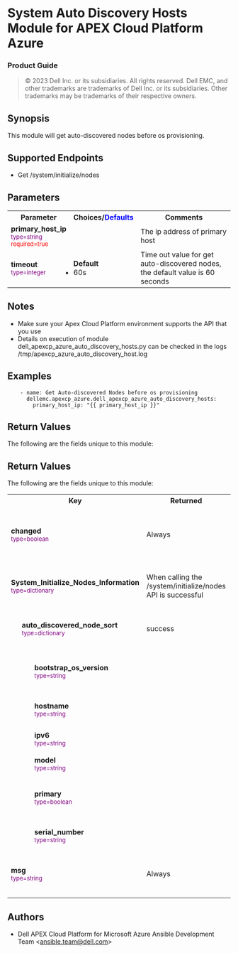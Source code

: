 System Auto Discovery Hosts Module for APEX Cloud Platform Azure
=========================================
### Product Guide

> © 2023 Dell Inc. or its subsidiaries. All rights reserved. Dell 
> EMC, and other trademarks are trademarks of Dell Inc. or its 
> subsidiaries. Other trademarks may be trademarks of their respective owners.

Synopsis
--------
This module will get auto-discovered nodes before os provisioning.

Supported Endpoints
--------
* Get /system/initialize/nodes


Parameters
----------

<table  border=0 cellpadding=0 class="documentation-table">
    <tr>
        <th colspan="1">Parameter</th>
        <th>Choices/<font color="blue">Defaults</font></th>
                    <th width="100%">Comments</th>
    </tr>
    <tr>
        <td colspan="1">
            <div class="ansibleOptionAnchor" id="parameter-primary-host-ip"></div>
            <b>primary_host_ip</b>
            <a class="ansibleOptionLink" href="#parameter-primary-host-ip" title="Permalink to this option"></a>
            <div style="font-size: small">
                <span style="color: purple">type=string</span>
                <br>
                <span style="color: red">required=true</span>                    
            </div>
        </td>
        <td></td>
        <td>
            <div></div>
            <div>The ip address of primary host</div>
        </td>
    </tr>
    <tr>
        <td colspan="1">
            <div class="ansibleOptionAnchor" id="parameter-state"></div>
            <b>timeout</b>
            <a class="ansibleOptionLink" href="#parameter-state" title="Permalink to this option"></a>
            <div style="font-size: small">
                <span style="color: purple">type=integer</span>
                <br>
                <span style="color: red"></span>                    
            </div>
        </td>
        <td>
            <ul style="margin: 0; padding: 0"><b>Default</b>
                <li>60s</li>
            </ul>
        </td>
        <td>
            <div></div>
            <div>Time out value for get auto-discovered nodes, the default value is 60 seconds</div>
            <div></div>
        </td>
    </tr>
</table>

Notes
-----
- Make sure your Apex Cloud Platform environment supports the API that you use
- Details on execution of module dell_apexcp_azure_auto_discovery_hosts.py can be checked in the logs /tmp/apexcp_azure_auto_discovery_host.log

Examples
--------

``` yaml+jinja
    - name: Get Auto-discovered Nodes before os provisioning 
      dellemc.apexcp_azure.dell_apexcp_azure_auto_discovery_hosts:
        primary_host_ip: "{{ primary_host_ip }}"
```

Return Values
-------------

The following are the fields unique to this module:

Return Values
-------------

The following are the fields unique to this module:

<table border=0 cellpadding=0 class="documentation-table">
    <tr>
        <th colspan="3">Key</th>
        <th>Returned</th>
        <th width="100%">Description</th>
    </tr>
    <tr>
        <td colspan="3">
            <div class="ansibleOptionAnchor" id="return-changed"></div>
            <b>changed</b>
            <a class="ansibleOptionLink" href="#return-changed" title="Permalink to this return value"></a>
            <div style="font-size: small">
              <span style="color: purple">type=boolean</span>
            </div>
        </td>
        <td>Always</td>
        <td>
            <div>Whether or not the resource has changed.</div><br/>
        </td>
    </tr>
    <tr>
        <td colspan="3">
            <div class="ansibleOptionAnchor" id="return-System-Initialize-Nodes-Information"></div>
            <b>System_Initialize_Nodes_Information</b>
            <a class="ansibleOptionLink" href="#return-System-Initialize-Nodes-Information" title="Permalink to this return value"></a>
            <div style="font-size: small"><span style="color: purple">type=dictionary</span></div>
        </td>
        <td>When calling the /system/initialize/nodes API is successful</td>
        <td><div>Information of discovered node</div><br/></td>
    </tr>
    <tr>
        <td class="elbow-placeholder">&nbsp;</td>
        <td colspan="2">
            <div class="ansibleOptionAnchor" id="return-nodes-info/auto-discovered-node-sort"></div>
            <b>auto_discovered_node_sort</b>
            <a class="ansibleOptionLink" href="#return-nodes-info/auto-discovered-node-sort" title="Permalink to this return value"></a>
            <div style="font-size: small"><span style="color: purple">type=dictionary</span></div>
        </td>
        <td>success</td>
        <td>
            <div>auto discovered node sort name</div>
        </td>
    </tr>
    <tr>
        <td class="elbow-placeholder">&nbsp;</td>
        <td class="elbow-placeholder">&nbsp;</td>
        <td colspan="1">
            <div class="ansibleOptionAnchor" id="return-nodes-info/auto-discovered-node-sort/bootstrap-os-version"></div>
            <b>bootstrap_os_version</b>
            <a class="ansibleOptionLink" href="#return-nodes-info/auto-discovered-node-sort/bootstrap-os-version" title="Permalink to this return value"></a>
            <div style="font-size: small"><span style="color: purple">type=string</span></div>
        </td>
        <td></td>
        <td><div>The version of bootstrap OS installed on the host</div></td>
    </tr>
    <tr>
        <td class="elbow-placeholder">&nbsp;</td>
        <td class="elbow-placeholder">&nbsp;</td>
        <td colspan="1">
            <div class="ansibleOptionAnchor" id="return-nodes-info/auto-discovered-node-sort/hostname"></div>
            <b>hostname</b>
            <a class="ansibleOptionLink" href="#return-nodes-info/auto-discovered-node-sort/hostname" title="Permalink to this return value"></a>
            <div style="font-size: small"><span style="color: purple">type=string</span></div>
        </td>
        <td></td>
        <td><div>The hostname of the host</div></td>
    </tr>
    <tr>
        <td class="elbow-placeholder">&nbsp;</td>
        <td class="elbow-placeholder">&nbsp;</td>
        <td colspan="1">
            <div class="ansibleOptionAnchor" id="return-nodes-info/auto-discovered-node-sort/ipv6"></div>
            <b>ipv6</b>
            <a class="ansibleOptionLink" href="#return-nodes-info/auto-discovered-node-sort/ipv6" title="Permalink to this return value"></a>
            <div style="font-size: small"><span style="color: purple">type=string</span></div>
        </td>
        <td></td>
        <td><div>The IPv6 address of the host</div></td>
    </tr>
    <tr>
        <td class="elbow-placeholder">&nbsp;</td>
        <td class="elbow-placeholder">&nbsp;</td>
        <td colspan="1">
            <div class="ansibleOptionAnchor" id="return-nodes-info/auto-discovered-node-sort/model"></div>
            <b>model</b>
            <a class="ansibleOptionLink" href="#return-nodes-info/auto-discovered-node-sort/model" title="Permalink to this return value"></a>
            <div style="font-size: small"><span style="color: purple">type=string</span></div>
        </td>
        <td></td>
        <td><div>The model of the host</div></td>
    </tr>
    <tr>
        <td class="elbow-placeholder">&nbsp;</td>
        <td class="elbow-placeholder">&nbsp;</td>
        <td colspan="1">
            <div class="ansibleOptionAnchor" id="return-nodes-info/auto-discovered-node-sort/primary"></div>
            <b>primary</b>
            <a class="ansibleOptionLink" href="#return-nodes-info/auto-discovered-node-sort/primary" title="Permalink to this return value"></a>
            <div style="font-size: small"><span style="color: purple">type=boolean</span></div>
        </td>
        <td></td>
        <td><div>Indicate whether the host is primary or not</div></td>
    </tr>
    <tr>
        <td class="elbow-placeholder">&nbsp;</td>
        <td class="elbow-placeholder">&nbsp;</td>
        <td colspan="1">
            <div class="ansibleOptionAnchor" id="return-nodes-info/auto-discovered-node-sort/serial-number"></div>
            <b>serial_number</b>
            <a class="ansibleOptionLink" href="#return-nodes-info/auto-discovered-node-sort/serial-number" title="Permalink to this return value"></a>
            <div style="font-size: small"><span style="color: purple">type=string</span></div>
        </td>
        <td></td>
        <td><div>The service tag of the node</div></td>
    </tr>
    <tr>
        <td colspan="3">
            <div class="ansibleOptionAnchor" id="return-msg"></div>
            <b>msg</b>
            <a class="ansibleOptionLink" href="#return-msg" title="Permalink to this return value"></a>
            <div style="font-size: small"><span style="color: purple">type=string</span></div>
        </td>
        <td>Always</td>
        <td><div>The message of get auto-discovered nodes</div></td>
    </tr>
</table>

Authors
-------

-   Dell APEX Cloud Platform for Microsoft Azure Ansible Development Team &lt;<ansible.team@dell.com>&gt;